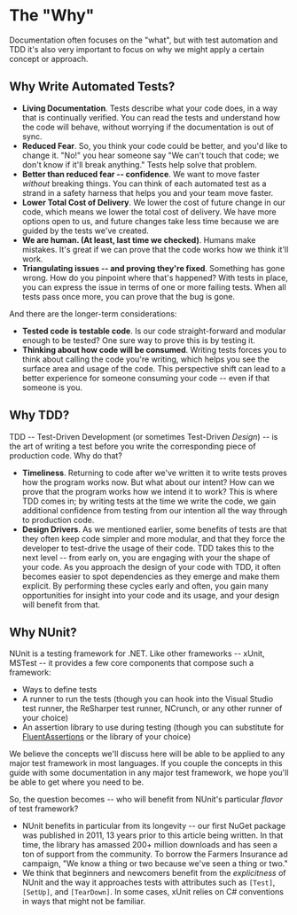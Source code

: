 # The "Why"

Documentation often focuses on the "what", but with test automation and TDD it's also very important to focus on why we might apply a certain concept or approach.

## Why Write Automated Tests?

* **Living Documentation**. Tests describe what your code does, in a way that is continually verified. You can read the tests and understand how the code will behave, without worrying if the documentation is out of sync.
* **Reduced Fear**. So, you think your code could be better, and you'd like to change it. "No!" you hear someone say "We can't touch that code; we don't know if it'll break anything." Tests help solve that problem.
* **Better than reduced fear -- confidence**. We want to move faster _without_ breaking things. You can think of each automated test as a strand in a safety harness that helps you and your team move faster.
* **Lower Total Cost of Delivery**. We lower the cost of future change in our code, which means we lower the total cost of delivery. We have more options open to us, and future changes take less time because we are guided by the tests we've created.
* **We are human. (At least, last time we checked)**. Humans make mistakes. It's great if we can prove that the code works how we think it'll work.
* **Triangulating issues -- and proving they're fixed**. Something has gone wrong. How do you pinpoint where that's happened? With tests in place, you can express the issue in terms of one or more failing tests. When all tests pass once more, you can prove that the bug is gone.

And there are the longer-term considerations:

* **Tested code is testable code**. Is our code straight-forward and modular enough to be tested? One sure way to prove this is by testing it.
* **Thinking about how code will be consumed**. Writing tests forces you to think about calling the code you're writing, which helps you see the surface area and usage of the code. This perspective shift can lead to a better experience for someone consuming your code -- even if that someone is you.

## Why TDD?

TDD -- Test-Driven Development (or sometimes Test-Driven _Design_) -- is the art of writing a test before you write the corresponding piece of production code. Why do that?

* **Timeliness**. Returning to code after we've written it to write tests proves how the program works now. But what about our intent? How can we prove that the program works how we intend it to work? This is where TDD comes in; by writing tests at the time we write the code, we gain additional confidence from testing from our intention all the way through to production code.
* **Design Drivers**. As we mentioned earlier, some benefits of tests are that they often keep code simpler and more modular, and that they force the developer to test-drive the usage of their code. TDD takes this to the next level -- from early on, you are engaging with your the shape of your code. As you approach the design of your code with TDD, it often becomes easier to spot dependencies as they emerge and make them explicit. By performing these cycles early and often, you gain many opportunities for insight into your code and its usage, and your design will benefit from that.

## Why NUnit?

NUnit is a testing framework for .NET. Like other frameworks -- xUnit, MSTest -- it provides a few core components that compose such a framework:

* Ways to define tests
* A runner to run the tests (though you can hook into the Visual Studio test runner, the ReSharper test runner, NCrunch, or any other runner of your choice)
* An assertion library to use during testing (though you can substitute for [FluentAssertions](https://fluentassertions.com/) or the library of your choice)

We believe the concepts we'll discuss here will be able to be applied to any major test framework in most languages. If you couple the concepts in this guide with some documentation in any major test framework, we hope you'll be able to get where you need to be.

So, the question becomes -- who will benefit from NUnit's particular _flavor_ of test framework?

* NUnit benefits in particular from its longevity -- our first NuGet package was published in 2011, 13 years prior to this article being written. In that time, the library has amassed 200+ million downloads and has seen a ton of support from the community. To borrow the Farmers Insurance ad campaign, "We know a thing or two because we've seen a thing or two."
* We think that beginners and newcomers benefit from the _explicitness_ of NUnit and the way it approaches tests with attributes such as `[Test]`, `[SetUp]`, and `[TearDown]`. In some cases, xUnit relies on C# conventions in ways that might not be familiar.
